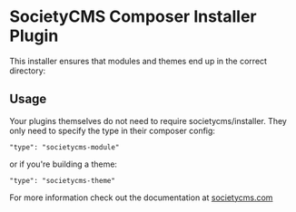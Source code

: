 # SocietyCMS Composer Installer Plugin

This installer ensures that modules and themes end up in the correct directory:

## Usage

Your plugins themselves do not need to require societycms/installer. They only need to specify the type in their composer config:

    "type": "societycms-module"
or if you're building a theme:

    "type": "societycms-theme"

For more information check out the documentation at [societycms.com](https://societycms.com/docs/master)